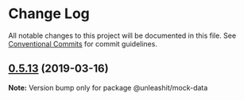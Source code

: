 # Change Log

All notable changes to this project will be documented in this file.
See [Conventional Commits](https://conventionalcommits.org) for commit guidelines.

## [0.5.13](https://github.com/unleashit/npm-library/compare/@unleashit/mock-data@0.5.12...@unleashit/mock-data@0.5.13) (2019-03-16)

**Note:** Version bump only for package @unleashit/mock-data
